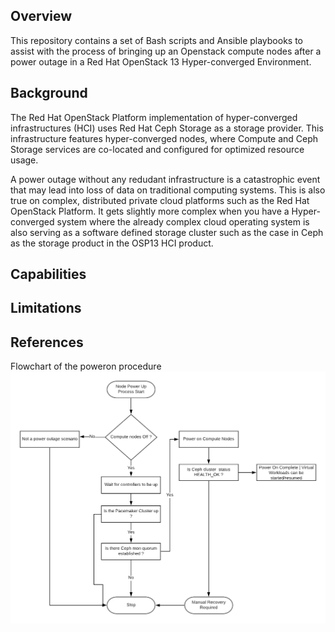 ## Overview

This repository contains a set of Bash scripts and Ansible playbooks to assist with the process of bringing up an Openstack compute nodes after a power outage in a Red Hat OpenStack 13 Hyper-converged Environment.



## Background

The Red Hat OpenStack Platform implementation of hyper-converged infrastructures (HCI) uses Red Hat Ceph Storage as a storage provider. This infrastructure features hyper-converged nodes, where Compute and Ceph Storage services are co-located and configured for optimized resource usage.

A power outage without any redudant infrastructure is a catastrophic event that may
lead into loss of data on traditional computing systems. This is also true on complex, distributed private cloud platforms such as the Red Hat OpenStack Platform. It gets slightly more complex when you have a Hyper-converged system where the already complex cloud operating system is also serving as a software defined storage cluster such as the case in Ceph as the storage product in the OSP13 HCI product.


## Capabilities


## Limitations


## References


Flowchart of the poweron procedure
![Power On Computes flowchart](https://github.com/hybridpollo/HCI_PowerOn_Computes/blob/master/HCI_Compute_PowerOn.png)
